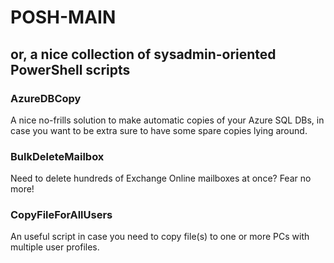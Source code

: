 # POSH-MAIN
## or, a nice collection of sysadmin-oriented PowerShell scripts

### AzureDBCopy
A nice no-frills solution to make automatic copies of your Azure SQL DBs, in case you want to be extra sure to have some spare copies lying around.


### BulkDeleteMailbox

Need to delete hundreds of Exchange Online mailboxes at once? Fear no more!

### CopyFileForAllUsers

An useful script in case you need to copy file(s) to one or more PCs with multiple user profiles.
